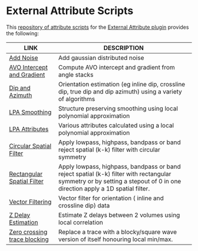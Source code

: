 # External Attribute Scripts

This [repository of attribute  scripts](https://github.com/waynegm/OpendTect-External-Attributes) for the [External Attribute plugin](../Attributes/ExternalAttrib/) provides the following:

| LINK | DESCRIPTION |
|------|-------------|
| [Add Noise](./Add_Noise/) | Add gaussian distributed noise |
| [AVO Intercept and Gradient](./AVO_IG/) | Compute AVO intercept and gradient from angle stacks |
| [Dip and Azimuth](./DipandAzimuth/) | Orientation estimation (eg inline dip, crossline dip, true dip and dip azimuth) using a variety of algorithms |
| [LPA Smoothing](./LPA_Smooth/) | Structure preserving smoothing using local polynomial approximation |
| [LPA Attributes](./LPA_Attributes/) | Various attributes calculated using a local polynomial approximation |
| [Circular Spatial Filter](./Spatial_Filter_Circular/) | Apply lowpass, highpass, bandpass or band reject spatial (k-k) filter with circular symmetry |
| [Rectangular Spatial Filter](./Spatial_Filter_Rectangular/) | Apply lowpass, highpass, bandpass or band reject spatial (k-k) filter with rectangular symmetry or by setting a stepout of 0 in one direction apply a 1D spatial filter.|
| [Vector Filtering](./Vector_Filters/) | Vector filter for orientation ( inline and crossline dip) data |
| [Z Delay Estimation](./Z_Delay_Est) | Estimate Z delays between 2 volumes using local correlation |
| [Zero crossing trace blocking](./ZC_Block) | Replace a trace with a blocky/square wave version of itself honouring local min/max. |
